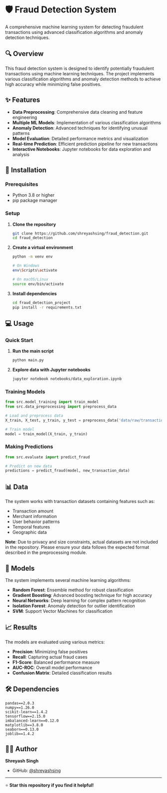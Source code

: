 # 🛡️ Fraud Detection System

A comprehensive machine learning system for detecting fraudulent transactions using advanced classification algorithms and anomaly detection techniques.

## 🔍 Overview

This fraud detection system is designed to identify potentially fraudulent transactions using machine learning techniques. The project implements various classification algorithms and anomaly detection methods to achieve high accuracy while minimizing false positives.

## ✨ Features

- **Data Preprocessing**: Comprehensive data cleaning and feature engineering
- **Multiple ML Models**: Implementation of various classification algorithms
- **Anomaly Detection**: Advanced techniques for identifying unusual patterns
- **Model Evaluation**: Detailed performance metrics and visualization
- **Real-time Prediction**: Efficient prediction pipeline for new transactions
- **Interactive Notebooks**: Jupyter notebooks for data exploration and analysis

## 🚀 Installation

### Prerequisites

- Python 3.8 or higher
- pip package manager

### Setup

1. **Clone the repository**
   ```bash
   git clone https://github.com/shreyashsing/fraud_detection.git
   cd fraud_detection
   ```

2. **Create a virtual environment**
   ```bash
   python -m venv env
   
   # On Windows
   env\Scripts\activate
   
   # On macOS/Linux
   source env/bin/activate
   ```

3. **Install dependencies**
   ```bash
   cd fraud_detection_project
   pip install -r requirements.txt
   ```

## 💻 Usage

### Quick Start

1. **Run the main script**
   ```bash
   python main.py
   ```

2. **Explore data with Jupyter notebooks**
   ```bash
   jupyter notebook notebooks/data_exploration.ipynb
   ```

### Training Models

```python
from src.model_training import train_model
from src.data_preprocessing import preprocess_data

# Load and preprocess data
X_train, X_test, y_train, y_test = preprocess_data('data/raw/transactions.csv')

# Train model
model = train_model(X_train, y_train)
```

### Making Predictions

```python
from src.evaluate import predict_fraud

# Predict on new data
predictions = predict_fraud(model, new_transaction_data)
```

## 📊 Data

The system works with transaction datasets containing features such as:

- Transaction amount
- Merchant information
- User behavior patterns
- Temporal features
- Geographic data

**Note**: Due to privacy and size constraints, actual datasets are not included in the repository. Please ensure your data follows the expected format described in the preprocessing module.

## 🤖 Models

The system implements several machine learning algorithms:

- **Random Forest**: Ensemble method for robust classification
- **Gradient Boosting**: Advanced boosting technique for high accuracy
- **Neural Networks**: Deep learning for complex pattern recognition
- **Isolation Forest**: Anomaly detection for outlier identification
- **SVM**: Support Vector Machines for classification

## 📈 Results

The models are evaluated using various metrics:

- **Precision**: Minimizing false positives
- **Recall**: Capturing actual fraud cases
- **F1-Score**: Balanced performance measure
- **AUC-ROC**: Overall model performance
- **Confusion Matrix**: Detailed classification results

## 🛠️ Dependencies

```
pandas==2.0.3
numpy==1.26.0
scikit-learn==1.4.2
tensorflow==2.15.0
imbalanced-learn==0.12.0
matplotlib==3.8.0
seaborn==0.13.0
joblib==1.4.2
```

## 👨‍💻 Author

**Shreyash Singh**
- GitHub: [@shreyashsing](https://github.com/shreyashsing)

---

⭐ **Star this repository if you find it helpful!** 